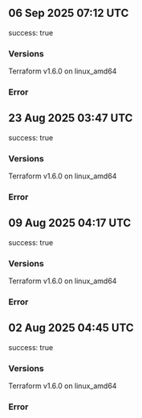## 06 Sep 2025 07:12 UTC

success: true

### Versions

Terraform v1.6.0
on linux_amd64

### Error

## 23 Aug 2025 03:47 UTC

success: true

### Versions

Terraform v1.6.0
on linux_amd64

### Error

## 09 Aug 2025 04:17 UTC

success: true

### Versions

Terraform v1.6.0
on linux_amd64

### Error

## 02 Aug 2025 04:45 UTC

success: true

### Versions

Terraform v1.6.0
on linux_amd64

### Error

